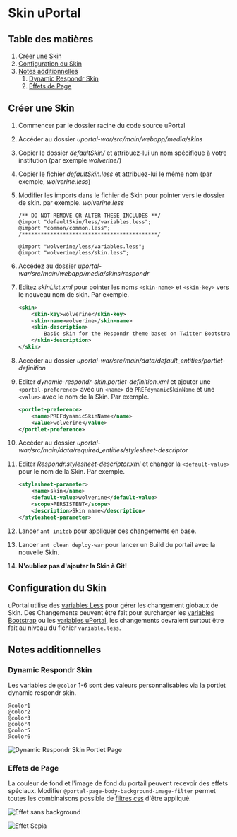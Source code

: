 # Skin uPortal

## Table des matières

1.  [Créer une Skin](#creer-une-skin)
2.  [Configuration du Skin](#configuration-du-skin)
3.  [Notes additionnelles](#notes-additionnelles)
    1.  [Dynamic Respondr Skin](#dynamic-respondr-skin)
    2.  [Effets de Page](#effets-de-page)

## Créer une Skin

1. Commencer par le dossier racine du code source uPortal
2. Accéder au dossier *uportal-war/src/main/webapp/media/skins*
3. Copier le dossier *defaultSkin/* et attribuez-lui un nom spécifique à votre institution (par exemple *wolverine/*)
4. Copier le fichier *defaultSkin.less* et attribuez-lui le même nom (par exemple, *wolverine.less*)
5. Modifier les imports dans le fichier de Skin pour pointer vers le dossier de skin. par exemple. *wolverine.less*

    ``` less
    /** DO NOT REMOVE OR ALTER THESE INCLUDES **/
    @import "defaultSkin/less/variables.less";
    @import "common/common.less";
    /*******************************************/

    @import "wolverine/less/variables.less";
    @import "wolverine/less/skin.less";
    ```

6. Accédez au dossier *uportal-war/src/main/webapp/media/skins/respondr*
7. Editez *skinList.xml* pour pointer les noms `<skin-name>` et `<skin-key>` vers le nouveau nom de skin. Par exemple.

    ``` xml
    <skin>
        <skin-key>wolverine</skin-key>
        <skin-name>wolverine</skin-name>
        <skin-description>
            Basic skin for the Respondr theme based on Twitter Bootstrap and Responsive Design
        </skin-description>
    </skin>
    ```

8.  Accéder au dossier *uportal-war/src/main/data/default_entities/portlet-definition*
9.  Editer *dynamic-respondr-skin.portlet-definition.xml* et ajouter une `<portal-preference>` avec un `<name>` de `PREFdynamicSkinName` et une `<value>` avec le nom de la Skin. Par exemple.

    ``` xml
    <portlet-preference>
        <name>PREFdynamicSkinName</name>
        <value>wolverine</value>
    </portlet-preference>
    ```

10. Accéder au dossier *uportal-war/src/main/data/required_entities/stylesheet-descriptor*
11. Editer *Respondr.stylesheet-descriptor.xml* et changer la `<default-value>` pour le nom de la Skin. Par exemple. 

    ``` xml
    <stylesheet-parameter>
        <name>skin</name>
        <default-value>wolverine</default-value>
        <scope>PERSISTENT</scope>
        <description>Skin name</description>
    </stylesheet-parameter>
    ```

12. Lancer `ant initdb` pour appliquer ces changements en base.
13. Lancer `ant clean deploy-war` pour lancer un Build du portail avec la nouvelle Skin.
14. **N'oubliez pas d'ajouter la Skin à Git!**

## Configuration du Skin

uPortal utilise des [variables Less](http://lesscss.org/features/#variables-feature) pour gérer les changement globaux de Skin.
Des Changements peuvent être fait pour surcharger les [variables Bootstrap](/uportal-war/src/main/webapp/media/skins/respondr/common/bootstrap/variables.less) ou les [variables uPortal](/uportal-war/src/main/webapp/media/skins/respondr/defaultSkin/less/variables.less), les changements devraient surtout être fait au niveau du fichier `variable.less`.

## Notes additionnelles

### Dynamic Respondr Skin

Les variables de `@color` 1-6 sont des valeurs personnalisables via la portlet dynamic respondr skin.

``` less
@color1
@color2
@color3
@color4
@color5
@color6
```

![Dynamic Respondr Skin Portlet Page](images/dynamic-respondr-skin.png)

### Effets de Page

La couleur de fond et l'image de fond du portail peuvent recevoir des effets spéciaux.
Modifier `@portal-page-body-background-image-filter` permet toutes les combinaisons possible de [filtres css](https://developer.mozilla.org/en-US/docs/Web/CSS/filter) d'être appliqué.

![Effet sans background](../../../../images/background-filter-none.png)

![Effet Sepia](../../../../images/background-filter-sepia.png)
